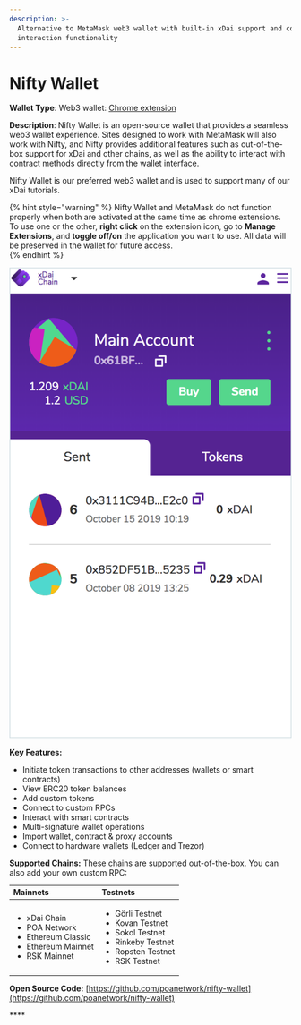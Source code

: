 ```yaml
---
description: >-
  Alternative to MetaMask web3 wallet with built-in xDai support and contract
  interaction functionality
---
```


# Nifty Wallet

**Wallet Type**: Web3 wallet: [Chrome extension](https://chrome.google.com/webstore/detail/nifty-wallet/jbdaocneiiinmjbjlgalhcelgbejmnid?hl=en)

**Description**:  Nifty Wallet is an open-source wallet that provides a seamless web3 wallet experience. Sites designed to work with MetaMask will also work with Nifty, and Nifty provides additional features such as out-of-the-box support for xDai and other chains, as well as the ability to interact with contract methods directly from the wallet interface.

Nifty Wallet is our preferred web3 wallet and is used to support many of our xDai tutorials. 

{% hint style="warning" %}
Nifty Wallet and MetaMask do not function properly when both are activated at the same time as chrome extensions. To use one or the other, **right click** on the extension icon, go to **Manage Extensions**, and **toggle off/on** the application you want to use. All data will be preserved in the wallet for future access.  
{% endhint %}

![Nifty Wallet connected to the xDai Chain](../../.gitbook/assets/nifty-1.png)

**Key Features:** 

* Initiate token transactions to other addresses \(wallets or smart contracts\)
* View ERC20 token balances
* Add custom tokens
* Connect to custom RPCs
* Interact with smart contracts
* Multi-signature wallet operations
* Import wallet, contract & proxy accounts
* Connect to hardware wallets \(Ledger and Trezor\)

**Supported Chains:** These chains are supported out-of-the-box. You can also add your own custom RPC:

<table>
  <thead>
    <tr>
      <th style="text-align:left"><b>Mainnets</b>
      </th>
      <th style="text-align:left"><b>Testnets</b>
      </th>
    </tr>
  </thead>
  <tbody>
    <tr>
      <td style="text-align:left">
        <p></p>
        <ul>
          <li>xDai Chain</li>
          <li>POA Network</li>
          <li>Ethereum Classic</li>
          <li>Ethereum Mainnet</li>
          <li>RSK Mainnet</li>
        </ul>
      </td>
      <td style="text-align:left">
        <p></p>
        <ul>
          <li>G&#xF6;rli Testnet</li>
          <li>Kovan Testnet</li>
          <li>Sokol Testnet</li>
          <li>Rinkeby Testnet</li>
          <li>Ropsten Testnet</li>
          <li>RSK Testnet</li>
        </ul>
      </td>
    </tr>
  </tbody>
</table>

  
**Open Source Code:** [https://github.com/poanetwork/nifty-wallet](https://github.com/poanetwork/nifty-wallet)



\*\*\*\*

